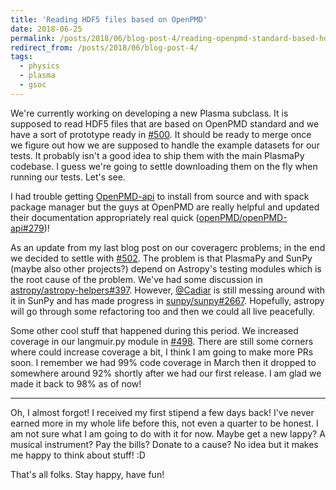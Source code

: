 ```yaml
---
title: 'Reading HDF5 files based on OpenPMD'
date: 2018-06-25
permalink: /posts/2018/06/blog-post-4/reading-openpmd-standard-based-hdf5-files
redirect_from: /posts/2018/06/blog-post-4/
tags:
  - physics
  - plasma
  - gsoc
---
```


We're currently working on developing a new Plasma subclass. It is supposed to read
HDF5 files that are based on OpenPMD standard and we have a sort of prototype ready
in [#500](https://github.com/PlasmaPy/PlasmaPy/pull/500). It should be ready to
merge once we figure out how we are supposed to handle the example datasets for our
tests. It probably isn't a good idea to ship them with the main PlasmaPy codebase.
I guess we're going to settle downloading them on the fly when running our tests.
Let's see.

I had trouble getting
[OpenPMD-api](https://github.com/openPMD/openPMD-api) to install from source and
with spack package manager but the guys at OpenPMD are really helpful and
updated their documentation appropriately real quick
([openPMD/openPMD-api#279](https://github.com/openPMD/openPMD-api/issues/279))!

As an update from my last blog post on our coveragerc problems; in the end
we decided to settle with [#502](https://github.com/PlasmaPy/PlasmaPy/pull/502).
The problem is that PlasmaPy and SunPy (maybe also other projects?) depend on Astropy's testing
modules which is the root cause of the problem. We've had some discussion in
[astropy/astropy-helpers#397](https://github.com/astropy/astropy-helpers/issues/397).
However, [@Cadiar](https://github.com/Cadair) is still messing around with it in
SunPy and has made progress in
[sunpy/sunpy#2667](https://github.com/sunpy/sunpy/pull/2667). Hopefully, astropy
will go through some refactoring too and then we could all live peacefully.

Some other cool stuff that happened during this period. We increased coverage
in our langmuir.py module in [#498](https://github.com/PlasmaPy/PlasmaPy/pull/498).
There are still some corners where could increase coverage a bit, I think I am
going to make more PRs soon. I remember we had 99% code coverage in March then it
dropped to somewhere around 92% shortly after we had our first release. I am glad
we made it back to 98% as of now!

----------

Oh, I almost forgot! I received my first stipend a few days back! I've never
earned more in my whole life before this, not even a quarter to be honest.
I am not sure what I am going to do with it for now. Maybe get a new lappy?
A musical instrument? Pay the bills? Donate to a cause? No idea but it makes me
happy to think about stuff! :D

That's all folks. Stay happy, have fun!
